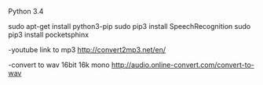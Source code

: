 ﻿Python 3.4

sudo apt-get install python3-pip
sudo pip3 install SpeechRecognition
sudo pip3 install pocketsphinx


-youtube link to mp3
http://convert2mp3.net/en/

-convert to wav 16bit 16k mono
http://audio.online-convert.com/convert-to-wav